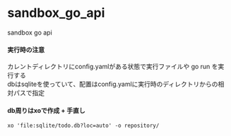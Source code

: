 # sandbox_go_api
sandbox go api

#### 実行時の注意
カレントディレクトリにconfig.yamlがある状態で実行ファイルや go run を実行する  
dbはsqliteを使っていて、配置はconfig.yamlに実行時のディレクトリからの相対パスで指定

#### db周りはxoで作成 + 手直し
```
xo 'file:sqlite/todo.db?loc=auto' -o repository/
```
